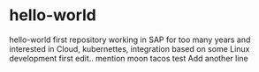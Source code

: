 # hello-world
hello-world first repository
working in SAP for too many years and interested in Cloud, kubernettes, integration based on some Linux development 
first edit.. mention moon tacos
test
Add another line

